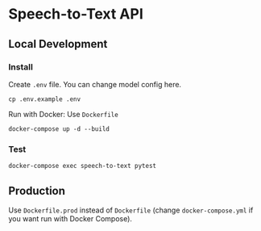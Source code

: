 # Speech-to-Text API
## Local Development
### Install
Create `.env` file. You can change model config here.
```
cp .env.example .env
```

Run with Docker: Use `Dockerfile`
```
docker-compose up -d --build
```

### Test
```
docker-compose exec speech-to-text pytest
```

## Production
Use `Dockerfile.prod` instead of `Dockerfile` (change `docker-compose.yml` if you want run with Docker Compose).